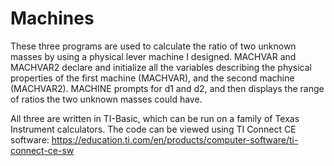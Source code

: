 # Machines
These three programs are used to calculate the ratio of two unknown masses by using a physical lever machine I designed.
MACHVAR and MACHVAR2 declare and initialize all the variables describing the physical properties of the first machine (MACHVAR), and the second machine (MACHVAR2).
MACHINE prompts for d1 and d2, and then displays the range of ratios the two unknown masses could have.

All three are written in TI-Basic, which can be run on a family of Texas Instrument calculators. The code can be viewed using TI Connect CE software: https://education.ti.com/en/products/computer-software/ti-connect-ce-sw
